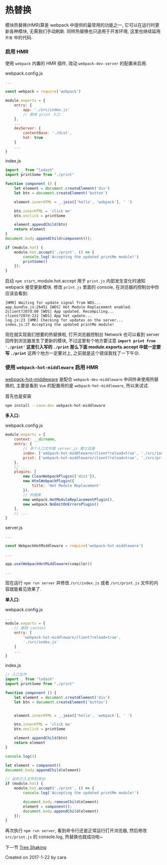 # 热替换
模块热替换(HMR)算是 webpack 中提供的最常用的功能之一, 它可以在运行时更新各种模块, 无需我们手动刷新. 同样热替换也只适用于开发环境, 这里也继续延用 `开发` 中的代码.

### 启用 HMR
使用 `webpack` 内置的 HMR 插件, 改动 `webpack-dev-server` 的配置来启用.

webpack.config.js
```js
...

const webpack = require('webpack')

module.exports = {
    entry: {
        app: './src/index.js'
        // 删除 print 入口
    },
    ...
    devServer: {
        contentBase: './dist',
        hot: true
    }
    ...
}
```

index.js
```js
import _ from "lodash"
import printSome from "./print"

function component () {
    let element = document.createElement('div')
    let btn = document.createElement('button')

    element.innerHTML = _.join(['hello', 'webpack'], ' ')

    btn.innerHTML = 'click me'
    btn.onclick = printSome

    element.appendChild(btn)
    return element
}
document.body.appendChild(component());

if (module.hot) {
    module.hot.accept('./print', () => {
        console.log('Accepting the updated printMe module!')
        printSome()
    });
}
```

启动 `npm start`, module.hot.accept 用于 `print.js` 内部发生变化时通知 webpack 接受更新模块. 修改 `print.js` 里面的 console, 在浏览器的控制台中你应该会看到:

```shell
[HMR] Waiting for update signal from WDS...
app.bundle.js:26451 [WDS] Hot Module Replacement enabled.
2client?207d:80 [WDS] App updated. Recompiling...
client?207d:222 [WDS] App hot update...
log.js:23 [HMR] Checking for updates on the server...
index.js:27 Accepting the updated printMe module!
```
现在就实现我们想要的热替换啦, 打开浏览器控制台 Network 也可以看到 server 回传到浏览器发生了更新的模块, 不过这里有个地方要注意 **`import print from './print'` 这里引入写的 `./print` 那么下面 module.exports.accept 中就一定要写 `./print`** 这两个地方一定要对上, 之前就是这个错误我找了一下午😒.

### 使用 `webpack-hot-middleware` 启用 HMR
[webpack-hot-middleware](https://github.com/glenjamin/webpack-hot-middleware) 是配合 `webpack-dev-middleware` 中间件来使用热替换的, 主要是看到 `Vue` 的配置用的是 `webpack-hot-middleware`, 所以来试试.

首先也是安装
```zsh
npm install --save-dev webpack-hot-middleware
```

**多入口:**

webpack.config.js
```js
module.exports = {
    context: __dirname,
    entry: {
        // 多个入口文件跟 server.js 建立连接
        index: ['webpack-hot-middleware/client?reload=true', './src/index.js'],
        print: ['webpack-hot-middleware/client?reload=true', './src/print.js']
    },
    // ...
    plugins: [
        new CleanWebpackPlugin(['dist']),
        new HtmlWebpackPlugin({
            title: 'Hot Module Replacement'
        }),
        // 热替换
        new webpack.HotModuleReplacementPlugin(),
        new webpack.NoEmitOnErrorsPlugin()
    ],
    // ...
}
```

server.js
```js
...

const WebpackHotMiddleware = require('webpack-hot-middleware')

...

app.use(WebpackHotMiddleware(compiler))

...
```

现在运行 `npm run server` 并修改 `/src/index.js` 或者 `/src/print.js` 文件的内容就能看见效果了.

**单入口:**

webpack.config.js
```js
...
module.exports = {
    // 删除 context
    entry: [
        'webpack-hot-middleware/client?reload=true',
        './src/index.js'
    ]
    ...
}
```
index.js
```js
// 入口文件
import _ from "lodash"
import printSome from "./print"

function component () {
    let element = document.createElement('div')
    let btn = document.createElement('button')


    element.innerHTML = _.join(['hello', 'webpack'], ' ')

    btn.innerHTML = 'click me'
    btn.onclick = printSome

    element.appendChild(btn)
    return element
}

console.log(1)

let element = component()
document.body.appendChild(element)

// 监听引入文件的改动
if (module.hot) {
    module.hot.accept('./print', () => {
        console.log('Accepting the updated printMe module!')

        document.body.removeChild(element)
        element = component(); 
        document.body.appendChild(element)
    });
}
```

再次执行 `npm run server`, 看到命令行还是正常运行打开浏览器, 然后修改 `src/print.js` 的 console.log, 热替换也就成功啦~

下一节 [Tree Shaking](https://github.com/Caraws/webpack-demo/tree/master/tree-shaking)

Created on 2017-1-22 by cara